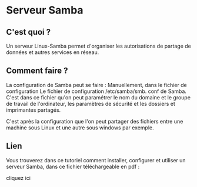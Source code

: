 # Serveur Samba

## C'est quoi ? 

Un serveur Linux-Samba permet d'organiser les autorisations de partage de données et autres services en réseau.

## Comment faire ? 

La configuration de Samba peut se faire : Manuellement, dans le fichier de configuration Le fichier de configuration /etc/samba/smb. conf de Samba. C'est dans ce fichier qu'on peut paramétrer le nom du domaine et le groupe de travail de l'ordinateur, les paramètres de sécurité et les dossiers et imprimantes partagés.

C'est après la configuration que l'on peut partager des fichiers entre une machine sous Linux et une autre sous windows par exemple.

## Lien

Vous trouverez dans ce tutoriel comment installer, configurer et utiliser un serveur Samba, dans ce fichier téléchargeable en pdf :

<a bref="https://github.com/Tiantsoa79/SYS1-serveurs/blob/main/Samba/Samba.pdf">cliquez ici</a>
